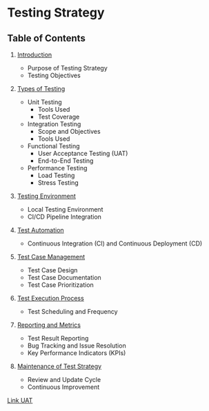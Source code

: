 # Testing Strategy

## Table of Contents

1. [Introduction](#introduction)
   - Purpose of Testing Strategy
   - Testing Objectives

2. [Types of Testing](#types-of-testing)
   - Unit Testing
     - Tools Used
     - Test Coverage
   - Integration Testing
     - Scope and Objectives
     - Tools Used
   - Functional Testing
     - User Acceptance Testing (UAT)
     - End-to-End Testing
   - Performance Testing
     - Load Testing
     - Stress Testing

3. [Testing Environment](#testing-environment)
   - Local Testing Environment
   - CI/CD Pipeline Integration

4. [Test Automation](#test-automation)
   - Continuous Integration (CI) and Continuous Deployment (CD)

5. [Test Case Management](#test-case-management)
   - Test Case Design
   - Test Case Documentation
   - Test Case Prioritization

6. [Test Execution Process](#test-execution-process)
   - Test Scheduling and Frequency

7. [Reporting and Metrics](#reporting-and-metrics)
   - Test Result Reporting
   - Bug Tracking and Issue Resolution
   - Key Performance Indicators (KPIs)

8. [Maintenance of Test Strategy](#maintenance-of-test-strategy)
   - Review and Update Cycle
   - Continuous Improvement

[Link UAT](https://docs.google.com/spreadsheets/d/1YQqmOEBzx_XG3KdagBaLgjcqNArMwhS743xjrZ9dvd0/edit?gid=996467625#gid=996467625)
